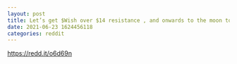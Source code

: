 ```yaml
--- 
layout: post 
title: Let’s get $Wish over $14 resistance , and onwards to the moon to get our bananas! 🚀 
date: 2021-06-23 1624456118 
categories: reddit 
--- 
```

https://redd.it/o6d69n